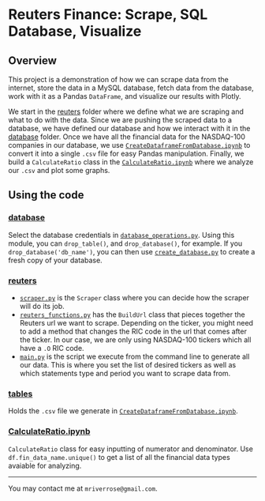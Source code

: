 # Reuters Finance: Scrape, SQL Database, Visualize

## Overview
This project is a demonstration of how we can scrape data from the internet, store the data in a MySQL database, fetch data from the database, work with it as a Pandas `DataFrame`, and visualize our results with Plotly.

We start in the [reuters](https://github.com/mriverrose/ReutersFinance/tree/master/reuters) folder where we define what we are scraping and what to do with the data. Since we are pushing the scraped data to a database, we have defined our database and how we interact with it in the [database](https://github.com/mriverrose/ReutersFinance/tree/master/database) folder. Once we have all the financial data for the NASDAQ-100 companies in our database, we use [`CreateDataframeFromDatabase.ipynb`](https://github.com/mriverrose/ReutersFinance/blob/master/CreateDataframeFromDatabase.ipynb) to convert it into a single `.csv` file for easy Pandas manipulation. Finally, we build a `CalculateRatio` class in the [`CalculateRatio.ipynb`](https://github.com/mriverrose/ReutersFinance/blob/master/CalculateRatio.ipynb) where we analyze our `.csv` and plot some graphs.

## Using the code
### [database](https://github.com/mriverrose/ReutersFinance/tree/master/database)
Select the database credentials in [`database_operations.py`](https://github.com/mriverrose/ReutersFinance/blob/master/database/database_operations.py). Using this module, you can `drop_table()`, and `drop_database()`, for example. If you `drop_database('db_name')`, you can then use [`create_database.py`](https://github.com/mriverrose/ReutersFinance/blob/master/create_database.py) to create a fresh copy of your database. 

### [reuters](https://github.com/mriverrose/ReutersFinance/tree/master/reuters)
- [`scraper.py`](https://github.com/mriverrose/ReutersFinance/blob/master/reuters/scraper.py) is the `Scraper` class where you can decide how the scraper will do its job. 
- [`reuters_functions.py`](https://github.com/mriverrose/ReutersFinance/blob/master/reuters/reuters_functions.py) has the `BuildUrl` class that pieces together the Reuters url we want to scrape. Depending on the ticker, you might need to add a method that changes the RIC code in the url that comes after the ticker. In our case, we are only using NASDAQ-100 tickers which all have a `.O` RIC code.
- [`main.py`](https://github.com/mriverrose/ReutersFinance/blob/master/reuters/main.py) is the script we execute from the command line to generate all our data. This is where you set the list of desired tickers as well as which statements type and period you want to scrape data from. 

### [tables](https://github.com/mriverrose/ReutersFinance/tree/master/tables)
Holds the `.csv` file we generate in [`CreateDataframeFromDatabase.ipynb`](https://github.com/mriverrose/ReutersFinance/blob/master/CreateDataframeFromDatabase.ipynb).

### [CalculateRatio.ipynb](https://github.com/mriverrose/ReutersFinance/blob/master/CalculateRatio.ipynb)
`CalculateRatio` class for easy inputting of numerator and denominator. Use `df.fin_data_name.unique()` to get a list of all the financial data types avaiable for analyzing. 

--------
You may contact me at `mriverrose@gmail.com`.
